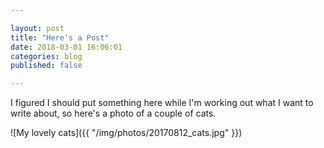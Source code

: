 ```yaml
---

layout: post
title: "Here's a Post"
date: 2018-03-01 16:06:01
categories: blog
published: false

---
```



I figured I should put something here while I'm working out what I want to write about, so here's a photo of a couple of cats.

![My lovely cats]({{ "/img/photos/20170812_cats.jpg" }})